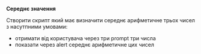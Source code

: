 **Середнє значення**

Створити скрипт який має визначити середнє арифметичне трьох чисел з насутпними умовами:

* отримати від користувача через три prompt три числа
* показати через alert середнє арифметичне цих чисел